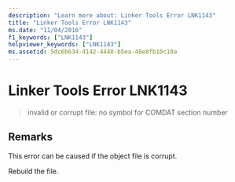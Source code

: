 ```yaml
---
description: "Learn more about: Linker Tools Error LNK1143"
title: "Linker Tools Error LNK1143"
ms.date: "11/04/2016"
f1_keywords: ["LNK1143"]
helpviewer_keywords: ["LNK1143"]
ms.assetid: 5dc6b634-d142-4448-b5ea-48e8fb10c10a
---
```

# Linker Tools Error LNK1143

> invalid or corrupt file: no symbol for COMDAT section number

## Remarks

This error can be caused if the object file is corrupt.

Rebuild the file.
